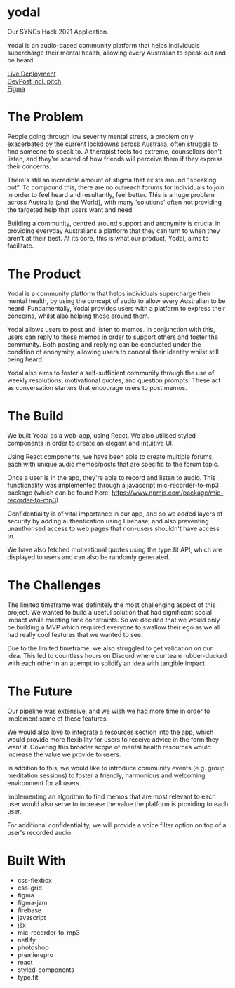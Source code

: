# yodal
Our SYNCs Hack 2021 Application.

Yodal is an audio-based community platform that helps individuals supercharge their mental health, allowing every Australian to speak out and be heard.

[Live Deployment](https://yodal.netlify.app)  
[DevPost incl. pitch](https://devpost.com/software/yodal)  
[Figma](www.figma.com)  

# The Problem

People going through low severity mental stress, a problem only exacerbated by the current lockdowns across Australia, often struggle to find someone to speak to. A therapist feels too extreme, counsellors don't listen, and they're scared of how friends will perceive them if they express their concerns.

There's still an incredible amount of stigma that exists around "speaking out". To compound this, there are no outreach forums for individuals to join in order to feel heard and resultantly, feel better. This is a huge problem across Australia (and the World), with many 'solutions' often not providing the targeted help that users want and need.

Building a community, centred around support and anonymity is crucial in providing everyday Australians a platform that they can turn to when they aren't at their best. At its core, this is what our product, Yodal, aims to facilitate.

# The Product

Yodal is a community platform that helps individuals supercharge their mental health, by using the concept of audio to allow every Australian to be heard. Fundamentally, Yodal provides users with a platform to express their concerns, whilst also helping those around them.

Yodal allows users to post and listen to memos. In conjunction with this, users can reply to these memos in order to support others and foster the community. Both posting and replying can be conducted under the condition of anonymity, allowing users to conceal their identity whilst still being heard.

Yodal also aims to foster a self-sufficient community through the use of weekly resolutions, motivational quotes, and question prompts. These act as conversation starters that encourage users to post memos.

# The Build

We built Yodal as a web-app, using React. We also utilised styled-components in order to create an elegant and intuitive UI.

Using React components, we have been able to create multiple forums, each with unique audio memos/posts that are specific to the forum topic.

Once a user is in the app, they're able to record and listen to audio. This functionality was implemented through a javascript mic-recorder-to-mp3 package (which can be found here: https://www.npmjs.com/package/mic-recorder-to-mp3).

Confidentiality is of vital importance in our app, and so we added layers of security by adding authentication using Firebase, and also preventing unauthorised access to web pages that non-users shouldn't have access to.

We have also fetched motivational quotes using the type.fit API, which are displayed to users and can also be randomly generated.

# The Challenges

The limited timeframe was definitely the most challenging aspect of this project. We wanted to build a useful solution that had significant social impact while meeting time constraints. So we decided that we would only be building a MVP which required everyone to swallow their ego as we all had really cool features that we wanted to see.

Due to the limited timeframe, we also struggled to get validation on our idea. This led to countless hours on Discord where our team rubber-ducked with each other in an attempt to solidify an idea with tangible impact.

# The Future

Our pipeline was extensive, and we wish we had more time in order to implement some of these features.

We would also love to integrate a resources section into the app, which would provide more flexibility for users to receive advice in the form they want it. Covering this broader scope of mental health resources would increase the value we provide to users.

In addition to this, we would like to introduce community events (e.g. group meditation sessions) to foster a friendly, harmonious and welcoming environment for all users.

Implementing an algorithm to find memos that are most relevant to each user would also serve to increase the value the platform is providing to each user.

For additional confidentiality, we will provide a voice filter option on top of a user's recorded audio.

# Built With

+ css-flexbox
+ css-grid
+ figma
+ figma-jam
+ firebase
+ javascript
+ jsx
+ mic-recorder-to-mp3
+ netlify
+ photoshop
+ premierepro
+ react
+ styled-components
+ type.fit
